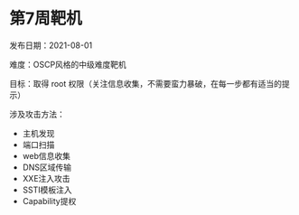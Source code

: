 # 第7周靶机

发布日期：2021-08-01

难度：OSCP风格的中级难度靶机

目标：取得 root 权限（关注信息收集，不需要蛮力暴破，在每一步都有适当的提示）

涉及攻击方法：

* 主机发现
* 端口扫描
* web信息收集
* DNS区域传输
* XXE注入攻击
* SSTI模板注入
* Capability提权



